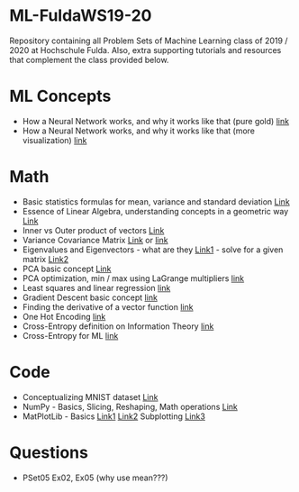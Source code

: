 # ML-FuldaWS19-20
Repository containing all Problem Sets of Machine Learning class of 2019 / 2020 at Hochschule Fulda.
Also, extra supporting tutorials and resources that complement the class provided below.

# ML Concepts
* How a Neural Network works, and why it works like that (pure gold) [link](https://www.youtube.com/watch?v=JN6H4rQvwgY)
* How a Neural Network works, and why it works like that (more visualization) [link](https://www.youtube.com/watch?v=aircAruvnKk&list=PLZHQObOWTQDNU6R1_67000Dx_ZCJB-3pi)

# Math
* Basic statistics formulas for mean, variance and standard deviation [Link](https://www.youtube.com/watch?v=E4HAYd0QnRc) 
* Essence of Linear Algebra, understanding concepts in a geometric way [Link](https://www.youtube.com/playlist?list=PLZHQObOWTQDPD3MizzM2xVFitgF8hE_ab)
* Inner vs Outer product of vectors [Link](https://www.youtube.com/watch?v=FCmH4MqbFGs)
* Variance Covariance Matrix [Link](https://www.youtube.com/watch?v=G16c2ZODcg8) or [link](https://www.youtube.com/watch?v=0GzMcUy7ZI0)
* Eigenvalues and Eigenvectors - what are they [Link1](https://www.youtube.com/watch?v=G4N8vJpf7hM) - solve for a given matrix [Link2](https://www.youtube.com/watch?v=IdsV0RaC9jM)
* PCA basic concept [Link](https://www.youtube.com/watch?v=FgakZw6K1QQ)
* PCA optimization, min / max using LaGrange multipliers [link](https://www.youtube.com/watch?v=MUENAuYkgmI&t=368s)
* Least squares and linear regression [link](https://www.youtube.com/watch?v=PaFPbb66DxQ)
* Gradient Descent basic concept [link](https://www.youtube.com/watch?v=sDv4f4s2SB8)
* Finding the derivative of a vector function [link](https://www.youtube.com/watch?v=i9FugTcqWKo)
* One Hot Encoding [link](https://www.youtube.com/watch?v=v_4KWmkwmsU)
* Cross-Entropy definition on Information Theory [link](https://www.youtube.com/watch?v=ErfnhcEV1O8)
* Cross-Entropy for ML [link](https://www.youtube.com/watch?v=tRsSi_sqXjI)


# Code
* Conceptualizing MNIST dataset [Link](https://www.youtube.com/watch?v=ARODjRbGbSg) 
* NumPy - Basics, Slicing, Reshaping, Math operations [Link](https://www.youtube.com/watch?v=GB9ByFAIAH4)
* MatPlotLib - Basics [Link1](https://www.youtube.com/watch?v=UO98lJQ3QGI) [Link2](https://www.youtube.com/watch?v=nKxLfUrkLE8) Subplotting [Link3](https://www.youtube.com/watch?v=XFZRVnP-MTU)

# Questions
* PSet05 Ex02, Ex05 (why use mean???)
